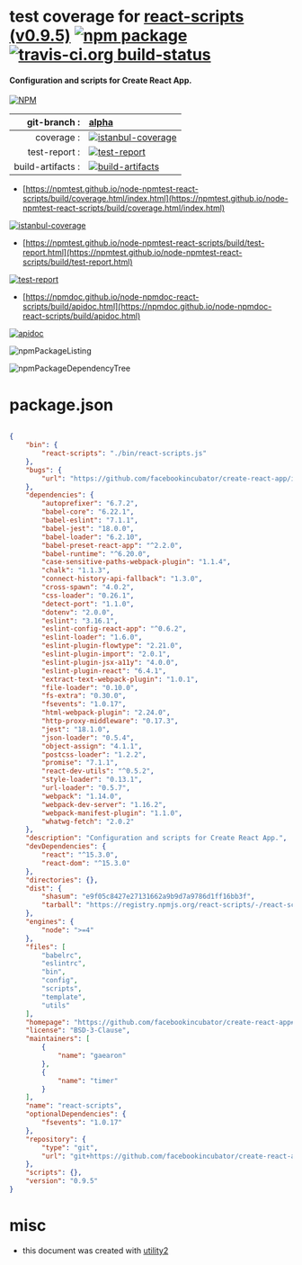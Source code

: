 # test coverage for  [react-scripts (v0.9.5)](https://github.com/facebookincubator/create-react-app#readme)  [![npm package](https://img.shields.io/npm/v/npmtest-react-scripts.svg?style=flat-square)](https://www.npmjs.org/package/npmtest-react-scripts) [![travis-ci.org build-status](https://api.travis-ci.org/npmtest/node-npmtest-react-scripts.svg)](https://travis-ci.org/npmtest/node-npmtest-react-scripts)
#### Configuration and scripts for Create React App.

[![NPM](https://nodei.co/npm/react-scripts.png?downloads=true&downloadRank=true&stars=true)](https://www.npmjs.com/package/react-scripts)

| git-branch : | [alpha](https://github.com/npmtest/node-npmtest-react-scripts/tree/alpha)|
|--:|:--|
| coverage : | [![istanbul-coverage](https://npmtest.github.io/node-npmtest-react-scripts/build/coverage.badge.svg)](https://npmtest.github.io/node-npmtest-react-scripts/build/coverage.html/index.html)|
| test-report : | [![test-report](https://npmtest.github.io/node-npmtest-react-scripts/build/test-report.badge.svg)](https://npmtest.github.io/node-npmtest-react-scripts/build/test-report.html)|
| build-artifacts : | [![build-artifacts](https://npmtest.github.io/node-npmtest-react-scripts/glyphicons_144_folder_open.png)](https://github.com/npmtest/node-npmtest-react-scripts/tree/gh-pages/build)|

- [https://npmtest.github.io/node-npmtest-react-scripts/build/coverage.html/index.html](https://npmtest.github.io/node-npmtest-react-scripts/build/coverage.html/index.html)

[![istanbul-coverage](https://npmtest.github.io/node-npmtest-react-scripts/build/screenCapture.buildCi.browser.%252Ftmp%252Fbuild%252Fcoverage.lib.html.png)](https://npmtest.github.io/node-npmtest-react-scripts/build/coverage.html/index.html)

- [https://npmtest.github.io/node-npmtest-react-scripts/build/test-report.html](https://npmtest.github.io/node-npmtest-react-scripts/build/test-report.html)

[![test-report](https://npmtest.github.io/node-npmtest-react-scripts/build/screenCapture.buildCi.browser.%252Ftmp%252Fbuild%252Ftest-report.html.png)](https://npmtest.github.io/node-npmtest-react-scripts/build/test-report.html)

- [https://npmdoc.github.io/node-npmdoc-react-scripts/build/apidoc.html](https://npmdoc.github.io/node-npmdoc-react-scripts/build/apidoc.html)

[![apidoc](https://npmdoc.github.io/node-npmdoc-react-scripts/build/screenCapture.buildCi.browser.%252Ftmp%252Fbuild%252Fapidoc.html.png)](https://npmdoc.github.io/node-npmdoc-react-scripts/build/apidoc.html)

![npmPackageListing](https://npmtest.github.io/node-npmtest-react-scripts/build/screenCapture.npmPackageListing.svg)

![npmPackageDependencyTree](https://npmtest.github.io/node-npmtest-react-scripts/build/screenCapture.npmPackageDependencyTree.svg)



# package.json

```json

{
    "bin": {
        "react-scripts": "./bin/react-scripts.js"
    },
    "bugs": {
        "url": "https://github.com/facebookincubator/create-react-app/issues"
    },
    "dependencies": {
        "autoprefixer": "6.7.2",
        "babel-core": "6.22.1",
        "babel-eslint": "7.1.1",
        "babel-jest": "18.0.0",
        "babel-loader": "6.2.10",
        "babel-preset-react-app": "^2.2.0",
        "babel-runtime": "^6.20.0",
        "case-sensitive-paths-webpack-plugin": "1.1.4",
        "chalk": "1.1.3",
        "connect-history-api-fallback": "1.3.0",
        "cross-spawn": "4.0.2",
        "css-loader": "0.26.1",
        "detect-port": "1.1.0",
        "dotenv": "2.0.0",
        "eslint": "3.16.1",
        "eslint-config-react-app": "^0.6.2",
        "eslint-loader": "1.6.0",
        "eslint-plugin-flowtype": "2.21.0",
        "eslint-plugin-import": "2.0.1",
        "eslint-plugin-jsx-a11y": "4.0.0",
        "eslint-plugin-react": "6.4.1",
        "extract-text-webpack-plugin": "1.0.1",
        "file-loader": "0.10.0",
        "fs-extra": "0.30.0",
        "fsevents": "1.0.17",
        "html-webpack-plugin": "2.24.0",
        "http-proxy-middleware": "0.17.3",
        "jest": "18.1.0",
        "json-loader": "0.5.4",
        "object-assign": "4.1.1",
        "postcss-loader": "1.2.2",
        "promise": "7.1.1",
        "react-dev-utils": "^0.5.2",
        "style-loader": "0.13.1",
        "url-loader": "0.5.7",
        "webpack": "1.14.0",
        "webpack-dev-server": "1.16.2",
        "webpack-manifest-plugin": "1.1.0",
        "whatwg-fetch": "2.0.2"
    },
    "description": "Configuration and scripts for Create React App.",
    "devDependencies": {
        "react": "^15.3.0",
        "react-dom": "^15.3.0"
    },
    "directories": {},
    "dist": {
        "shasum": "e9f05c8427e27131662a9b9d7a9786d1ff16bb3f",
        "tarball": "https://registry.npmjs.org/react-scripts/-/react-scripts-0.9.5.tgz"
    },
    "engines": {
        "node": ">=4"
    },
    "files": [
        "babelrc",
        "eslintrc",
        "bin",
        "config",
        "scripts",
        "template",
        "utils"
    ],
    "homepage": "https://github.com/facebookincubator/create-react-app#readme",
    "license": "BSD-3-Clause",
    "maintainers": [
        {
            "name": "gaearon"
        },
        {
            "name": "timer"
        }
    ],
    "name": "react-scripts",
    "optionalDependencies": {
        "fsevents": "1.0.17"
    },
    "repository": {
        "type": "git",
        "url": "git+https://github.com/facebookincubator/create-react-app.git"
    },
    "scripts": {},
    "version": "0.9.5"
}
```



# misc
- this document was created with [utility2](https://github.com/kaizhu256/node-utility2)

